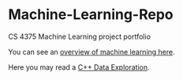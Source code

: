# Machine-Learning-Repo
CS 4375 Machine Learning project portfolio



You can see an [overview of machine learning here](/Overview-of-ML/Overview-of-ML.pdf).

Here you may read a [C++ Data Exploration](/C++_Program/Overview-of-C++.pdf).

